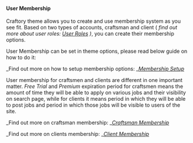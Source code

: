#### User Membership

Craftory theme allows you to create and use membership system as you see fit. Based on two types of accounts, craftsman and client \( _find out more about user roles: _[_User Roles_](/users/user-roles.md)_ \)_, you can create their membership options.

User Membership can be set in theme options, please read below guide on how to do it:

_Find out more on how to setup membership options: _[_Membership Setup_](/theme-options/membership-setup.md)

User membership for craftsmen and clients are different in one important matter. _Free Trial_ and _Premium_ expiration period for craftsmen means the amount of time they will be able to apply on various jobs and their visibility on search page, while for clients it means period in which they will be able to post jobs and period in which those jobs will be visible to users of the site.

_Find out more on craftsman membership: _[_Craftsman Membership_](/users/user-membership/craftsman-membership.md)

_Find out more on clients membership: _[_Client Membership_](/users/user-membership/client-membership.md)

